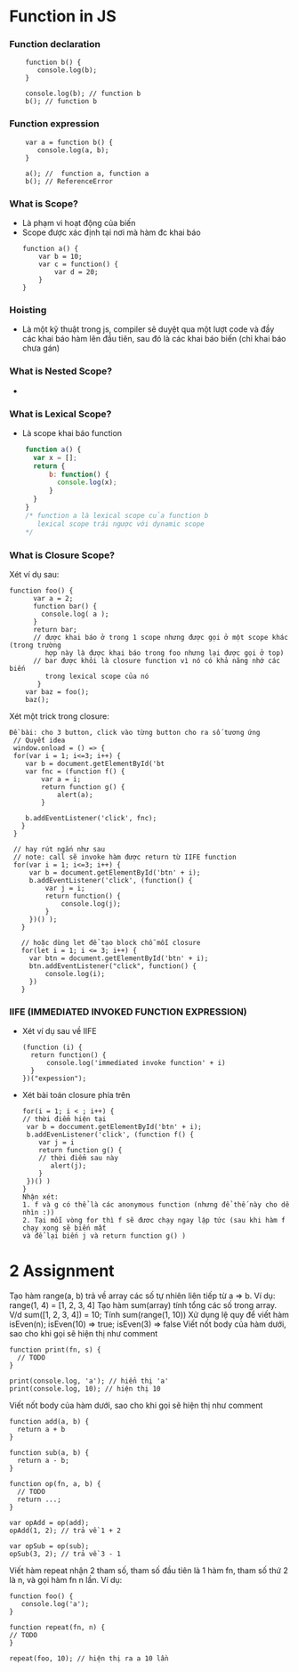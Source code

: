 # Function in JS

### Function declaration
```
    function b() {
       console.log(b);
    }

    console.log(b); // function b
    b(); // function b
```
### Function expression
```
    var a = function b() {
       console.log(a, b);
    }

    a(); //  function a, function a
    b(); // ReferenceError
```
### What is Scope?
- Là phạm vi hoạt động của biến
- Scope được xác định tại nơi mà hàm đc khai báo
    ```
    function a() {
        var b = 10;
        var c = function() {
            var d = 20;
        }
    }
    ```
### Hoisting
- Là một kỹ thuật trong js, compiler sẽ duyệt qua một lượt code và đầy các
khai báo hàm lên đầu tiên, sau đó là các khai báo biến (chỉ khai báo chưa gán)
### What is Nested Scope?
-
### What is Lexical Scope?
- Là scope khai báo function 
```javascript
    function a() {
      var x = [];
      return {
          b: function() {
            console.log(x);
          }
      }
    }
    /* function a là lexical scope của function b 
       lexical scope trái ngược với dynamic scope
    */
```
### What is Closure Scope?
   Xét ví dụ sau:
   ```
   function foo() {
         var a = 2;
         function bar() {
           console.log( a );
         }
         return bar;
         // được khai báo ở trong 1 scope nhưng được gọi ở một scope khác (trong trường
            hợp này là được khai báo trong foo nhưng lại được gọi ở top)
         // bar được khỏi là closure function vì nó có khả năng nhớ các biến
            trong lexical scope của nó
          }
       var baz = foo();
       baz();
   ```
   Xét một trick trong closure:
   ```
   Đề bài: cho 3 button, click vào từng button cho ra số tương ứng
    // Quyết idea
    window.onload = () => {
    for(var i = 1; i<=3; i++) {
       var b = document.getElementById('bt
       var fnc = (function f() {
           var a = i;
           return function g() {
               alert(a);
           }

       b.addEventListener('click', fnc);
      }
    }

    // hay rút ngắn như sau
    // note: call sẽ invoke hàm được return từ IIFE function
    for(var i = 1; i<=3; i++) {
        var b = document.getElementById('btn' + i);
        b.addEventListener('click', (function() {
            var j = i;
            return function() {
                console.log(j);
            }
        })() );
      }

      // hoặc dùng let để tạo block chỗ mỗi closure
      for(let i = 1; i <= 3; i++) {
        var btn = document.getElementById('btn' + i);
        btn.addEventListener("click", function() {
            console.log(i);
        })
      }
   ```

### IIFE (IMMEDIATED INVOKED FUNCTION EXPRESSION)

  - Xét ví dụ sau về IIFE
      ```
      (function (i) {
        return function() {
            console.log('immediated invoke function' + i)
        }
      })("expession");
      ```
   - Xét bài toán closure phía trên
       ```
       for(i = 1; i < ; i++) {
       // thời điểm hiện tại
        var b = doccument.getElementById('btn' + i);
        b.addEvenListener('click', (function f() {
           var j = i
           return function g() {
           // thời điểm sau này
              alert(j);
           }
        })() )
       }
       Nhận xét:
       1. f và g có thể là các anonymous function (nhưng để thế này cho dễ nhìn :))
       2. Tại mỗi vòng for thì f sẽ đươc chạy ngay lập tức (sau khi hàm f chạy xong sẽ biến mất
       và để lại biến j và return function g() )
       ```
# 2 Assignment
Tạo hàm range(a, b) trả về array các số tự nhiên liên tiếp từ a => b. Ví dụ: range(1, 4) = [1, 2, 3, 4]
Tạo hàm sum(array) tính tổng các số trong array. V/d sum([1, 2, 3, 4]) = 10;
Tính sum(range(1, 10))
Xử dụng lệ quy để viết hàm isEven(n); isEven(10) => true; isEven(3) => false
Viết nốt body của hàm dưới, sao cho khi gọi sẽ hiện thị như comment
```
function print(fn, s) {
  // TODO
}

print(console.log, 'a'); // hiển thị 'a'
print(console.log, 10); // hiện thị 10
```
Viết nốt body của hàm dưới, sao cho khi gọi sẽ hiện thị như comment
```
function add(a, b) {
  return a + b
}

function sub(a, b) {
  return a - b;
}

function op(fn, a, b) {
  // TODO
  return ...;
}

var opAdd = op(add);
opAdd(1, 2); // trả về 1 + 2

var opSub = op(sub);
opSub(3, 2); // trả về 3 - 1
```

Viết hàm repeat nhận 2 tham số, tham số đầu tiên là 1 hàm fn, tham số thứ 2 là n, và gọi hàm fn n lần. Ví dụ:
```
function foo() {
   console.log('a');
}

function repeat(fn, n) {
// TODO
}

repeat(foo, 10); // hiện thị ra a 10 lần
```